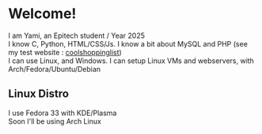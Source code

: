 # Welcome!
I am Yami, an Epitech student / Year 2025</br>
I know C, Python, HTML/CSS/Js. I know a bit about MySQL and PHP (see my test website : [coolshoppinglist](https://coolshoppinglist.ml))</br>
I can use Linux, and Windows. I can setup Linux VMs and webservers, with Arch/Fedora/Ubuntu/Debian

## Linux Distro
I use Fedora 33 with KDE/Plasma</br>
Soon I'll be using Arch Linux
